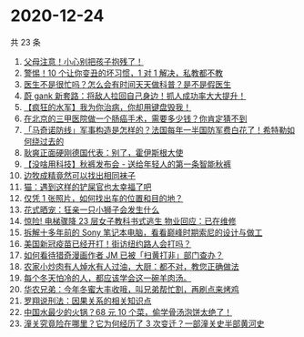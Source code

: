 # 2020-12-24

共 23 条

<!-- BEGIN ZHIHUVIDEO -->
<!-- 最后更新时间 Thu Dec 24 2020 13:19:13 GMT+0800 (CST) -->
1. [父母注意！小心别把孩子抱残了！](https://www.zhihu.com/zvideo/1324362992289239040)
1. [警惕！10 个让你变丑的坏习惯，1 对 1 解决，私教都不教](https://www.zhihu.com/zvideo/1325121046816169984)
1. [医生不是很忙吗？怎么会有时间天天做科普？是不是假医生](https://www.zhihu.com/zvideo/1325099882340974592)
1. [蔚 gank 新套路：将敌人拉回自己身边！抓人成功率大大提升！](https://www.zhihu.com/zvideo/1325237370867331072)
1. [【疯狂的水军】我为你治病，你却用键盘毁我！](https://www.zhihu.com/zvideo/1325098780908703744)
1. [在北京的三甲医院做一个肠癌手术，需要多少钱？你肯定猜不到](https://www.zhihu.com/zvideo/1325166675470323712)
1. [「马奇诺防线」军事构造是怎样的？法国每年一半国防军费白花了！希特勒如何绕过去的](https://www.zhihu.com/zvideo/1325096420567818240)
1. [耿爽正面硬刚德国代表：别了，霍伊斯根大使](https://www.zhihu.com/zvideo/1325046384081399808)
1. [【没啥用科技】秋裤发布会 - 送给年轻人的第一条智能秋裤](https://www.zhihu.com/zvideo/1324309265583325184)
1. [边牧成精竟然可以找出相同袜子](https://www.zhihu.com/zvideo/1325140249333817344)
1. [猫：遇到这样的铲屎官也太幸福了吧](https://www.zhihu.com/zvideo/1325105919105937408)
1. [仅凭 1 张照片，如何找出车的位置和目的地？](https://www.zhihu.com/zvideo/1324468264693760000)
1. [花式晒宠：狂亲一只小狮子会发生什么](https://www.zhihu.com/zvideo/1325136581691404288)
1. [惊险! 电梯骤降 23 层女子教科书式逃生 物业回应：已在维修](https://www.zhihu.com/zvideo/1325108984613916672)
1. [拆解十多年前的 Sony 笔记本电脑，看看巅峰时期索尼的设计与做工](https://www.zhihu.com/zvideo/1325209804466667520)
1. [美国新冠疫苗已经开打！街访纽约路人会打吗？](https://www.zhihu.com/zvideo/1325032789088022528)
1. [如何看待猎奇漫画作者 JM 已被「扫黄打非」部门查办？](https://www.zhihu.com/zvideo/1325143608555634688)
1. [农家小炒肉有人焯水有人过油，大厨：都不对，教您正确做法](https://www.zhihu.com/zvideo/1325097645724016640)
1. [每个冬天怕冷的人，都应该学会这一碗羊肉汤。](https://www.zhihu.com/zvideo/1325138762289094656)
1. [华农兄弟：今年冬蜜大丰收哦，叫兄弟帮忙割，再刷点来烤鸡](https://www.zhihu.com/zvideo/1324437942480158720)
1. [罗翔说刑法：因果关系的相关知识点](https://www.zhihu.com/zvideo/1325124137959256064)
1. [中国水最少的火锅？68 元 10 个菜，偷学骨汤泡饼太绝了！](https://www.zhihu.com/zvideo/1324793251950456832)
1. [潼关究竟险在哪里？它为何经历了 3 次变迁？一部潼关史半部黄河史](https://www.zhihu.com/zvideo/1324334071456153600)
<!-- END ZHIHUVIDEO -->
